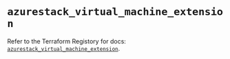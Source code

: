 # `azurestack_virtual_machine_extension`

Refer to the Terraform Registory for docs: [`azurestack_virtual_machine_extension`](https://www.terraform.io/docs/providers/azurestack/r/virtual_machine_extension).
